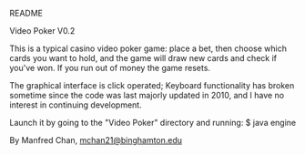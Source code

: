 README

Video Poker V0.2

This is a typical casino video poker game: place a bet, then choose which cards you want to hold, and the game will draw new cards and check if you've won. If you run out of money the game resets.

The graphical interface is click operated; Keyboard functionality has broken sometime since the code was last majorly updated in 2010, and I have no interest in continuing development.

Launch it by going to the "Video Poker" directory and running:
	$ java engine

By Manfred Chan, mchan21@binghamton.edu